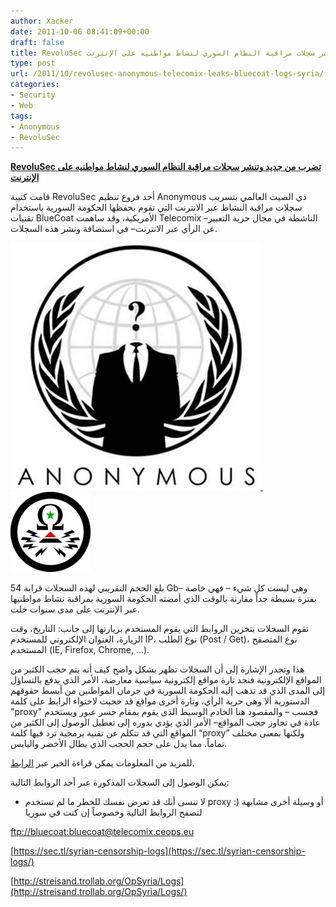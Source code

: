 ```yaml
---
author: Xacker
date: 2011-10-06 08:41:09+00:00
draft: false
title: RevoluSec تضرب من جديد وتنشر سجلات مراقبة النظام السوري لنشاط مواطنيه على الإنترنت
type: post
url: /2011/10/revolusec-anonymous-telecomix-leaks-bluecoat-logs-syria/
categories:
- Security
- Web
tags:
- Anonymous
- RevoluSec
---
```


[**RevoluSec تضرب من جديد وتنشر سجلات مراقبة النظام السوري لنشاط مواطنيه على الإنترنت**](https://www.it-scoop.com/2011/10/revolusec-anonymous-telecomix-leaks-bluecoat-logs-syria)




قامت كتيبة RevoluSec أحد فروع تنظيم Anonymous ذي الصيت العالمي بتسريب سجلات مراقبة النشاط عبر الانترنت التي تقوم بحفظها الحكومة السورية باستخدام تقنيات BlueCoat الأمريكية، وقد ساهمت Telecomix –الناشطة في مجال حرية التعبير عن الرأي عبر الانترنت– في استضافة ونشر هذه السجلات.




[![](anonymous-logo-1.jpg)
](https://www.it-scoop.com/2011/10/revolusec-anonymous-syria-2/)    [![](telecomix_opsyria_small.png)
](https://www.it-scoop.com/2011/10/revolusec-anonymous-syria-2/)




بلغ الحجم التقريبي لهذه السجلات قرابة 54 Gb– وهي ليست كل شيء – فهي خاصة بفترة بسيطة جداً مقارنة بالوقت الذي أمضته الحكومة السورية بمراقبة نشاط مواطنيها عبر الإنترنت على مدى سنوات خلت.




تقوم السجلات بتخزين الروابط التي يقوم المستخدم بزيارتها إلى جانب: التاريخ، وقت الزيارة، العنوان الإلكتروني للمستخدم IP، نوع الطلب (Post / Get)، نوع المتصفح المستخدم (IE, Firefox, Chrome, …).




هذا وتجدر الإشارة إلى أن السجلات تظهر بشكل واضح كيف أنه يتم حجب الكثير من المواقع الإلكترونية فنجد تارة مواقع إلكترونية سياسية معارضة، الأمر الذي يدفع بالتساؤل إلى المدى الذي قد تذهب إليه الحكومة السورية في حرمان المواطنين من أبسط حقوقهم الدستورية ألا وهي حرية الرأي، وتارة أخرى مواقع قد حجبت لاحتواء الرابط على كلمة "proxy" فحسب – والمقصود هنا الخادم الوسيط الذي يقوم بمقام جسر عبور ويستخدم عادة في تجاوز حجب المواقع– الأمر الذي يؤدي بدوره إلى تعطيل الوصول إلى الكثير من المواقع التي قد تتكلم عن تقنية برمجية ترد فيها كلمة “proxy” ولكنها بمعنى مختلف تماماً. مما يدل على حجم الحجب الذي يطال الأخضر واليابس.




للمزيد من المعلومات يمكن قراءة الخبر عبر [الرابط](http://tcxsyria.ceops.eu/95191b161149135ba7bf6936e01bc3bb).




يمكن الوصول إلى السجلات المذكورة عبر أحد الروابط التالية:




* لا تنسى أنك قد تعرض نفسك للخطر ما لم تستخدم proxy :) أو وسيلة أخرى مشابهة لتصفح الروابط التالية وخصوصاً إن كنت في سوريا





[ftp://bluecoat:bluecoat@telecomix.ceops.eu](ftp://bluecoat:bluecoat@telecomix.ceops.eu)




[https://sec.tl/syrian-censorship-logs](https://sec.tl/syrian-censorship-logs/)




[http://streisand.trollab.org/OpSyria/Logs](http://streisand.trollab.org/OpSyria/Logs/)
